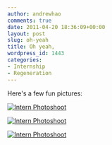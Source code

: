 ```yaml
---
author: andrewhao
comments: true
date: 2011-04-20 18:36:09+00:00
layout: post
slug: oh-yeah
title: Oh yeah,
wordpress_id: 1443
categories:
- Internship
- Regeneration
---
```


Here's a few fun pictures:

[![Intern Photoshoot](http://farm6.static.flickr.com/5061/5588748575_b432b58ba9.jpg)](http://www.flickr.com/photos/andrewhao/5588748575/)

[![Intern Photoshoot](http://farm6.static.flickr.com/5229/5589348424_3fd96d271d.jpg)](http://www.flickr.com/photos/andrewhao/5589348424/)

[![Intern Photoshoot](http://farm6.static.flickr.com/5051/5588746865_002b3ed953.jpg)](http://www.flickr.com/photos/andrewhao/5588746865/)
